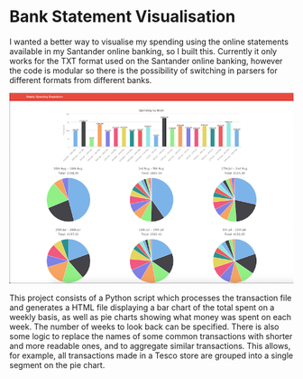 Bank Statement Visualisation
============================

I wanted a better way to visualise my spending using the online statements available in my Santander online banking, so I
built this. Currently it only works for the TXT format used on the Santander online banking, however the code is modular
so there is the possibility of switching in parsers for different formats from different banks.

![Screenshot](screenshot.png)

This project consists of a Python script which processes the transaction file and generates a HTML file displaying a bar chart of the total
spent on a weekly basis, as well as pie charts showing what money was spent on each week. The number of weeks to look back can be specified.
There is also some logic to replace the names of some common transactions with shorter and more readable ones, and to aggregate similar
transactions. This allows, for example, all transactions made in a Tesco store are grouped into a single segment on the pie chart.
